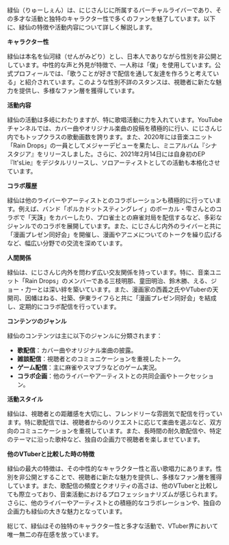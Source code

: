 緑仙（りゅーしぇん）は、にじさんじに所属するバーチャルライバーであり、その多才な活動と独特のキャラクター性で多くのファンを魅了しています。以下に、緑仙の特徴や活動内容について詳しく解説します。

**キャラクター性**

緑仙は本名を仙河緑（せんがみどり）とし、日本人でありながら性別を非公開としています。中性的な声と外見が特徴で、一人称は「僕」を使用しています。公式プロフィールでは、「歌うことが好きで配信を通して友達を作ろうと考えている」と紹介されています。このような性別不詳のスタンスは、視聴者に新たな魅力を提供し、多様なファン層を獲得しています。

**活動内容**

緑仙の活動は多岐にわたりますが、特に歌唱活動に力を入れています。YouTubeチャンネルでは、カバー曲やオリジナル楽曲の投稿を積極的に行い、にじさんじ内でもトップクラスの歌動画数を誇ります。また、2020年には音楽ユニット「Rain Drops」の一員としてメジャーデビューを果たし、ミニアルバム『シナスタジア』をリリースしました。さらに、2021年2月14日には自身初のEP『It'sLie』をデジタルリリースし、ソロアーティストとしての活動も本格化させています。

**コラボ履歴**

緑仙は他のライバーやアーティストとのコラボレーションも積極的に行っています。例えば、バンド「ポルカドットスティングレイ」のボーカル・雫さんとのコラボで「天誅」をカバーしたり、プロ雀士との麻雀対局を配信するなど、多彩なジャンルでのコラボを展開しています。また、にじさんじ内外のライバーと共に「漫画プレゼン同好会」を開催し、漫画やアニメについてのトークを繰り広げるなど、幅広い分野での交流を深めています。

**人間関係**

緑仙は、にじさんじ内外を問わず広い交友関係を持っています。特に、音楽ユニット「Rain Drops」のメンバーである三枝明那、童田明治、鈴木勝、える、ジョー・力一とは深い絆を築いています。また、漫画家の西義之氏やVTuberの天開司、因幡はねる、社築、伊東ライフらと共に「漫画プレゼン同好会」を結成し、定期的にコラボ配信を行っています。

**コンテンツのジャンル**

緑仙のコンテンツは主に以下のジャンルに分類されます：

- **歌配信**：カバー曲やオリジナル楽曲の披露。
- **雑談配信**：視聴者とのコミュニケーションを重視したトーク。
- **ゲーム配信**：主に麻雀やスマブラなどのゲーム実況。
- **コラボ企画**：他のライバーやアーティストとの共同企画やトークセッション。

**活動スタイル**

緑仙は、視聴者との距離感を大切にし、フレンドリーな雰囲気で配信を行っています。特に歌配信では、視聴者からのリクエストに応じて楽曲を選ぶなど、双方向のコミュニケーションを重視しています。また、長時間の耐久歌配信や、特定のテーマに沿った歌枠など、独自の企画力で視聴者を楽しませています。

**他のVTuberと比較した時の特徴**

緑仙の最大の特徴は、その中性的なキャラクター性と高い歌唱力にあります。性別を非公開とすることで、視聴者に新たな魅力を提供し、多様なファン層を獲得しています。また、歌配信の頻度とクオリティの高さは、他のVTuberと比較しても際立っており、音楽活動におけるプロフェッショナリズムが感じられます。さらに、他のライバーやアーティストとの積極的なコラボレーションや、独自の企画力も緑仙の大きな魅力となっています。

総じて、緑仙はその独特のキャラクター性と多才な活動で、VTuber界において唯一無二の存在感を放っています。 
